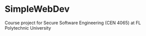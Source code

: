 # SimpleWebDev
Course project for Secure Software Engineering (CEN 4065) at FL Polytechnic University

